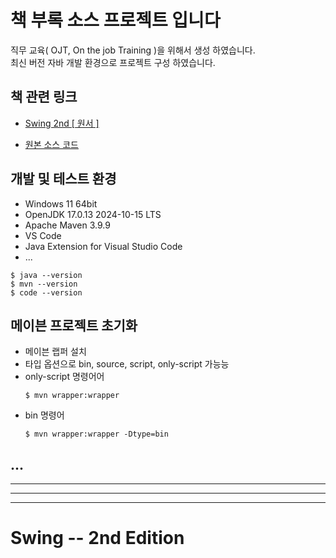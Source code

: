 # 책 부록 소스 프로젝트 입니다

직무 교육( OJT, On the job Training )을 위해서 생성 하였습니다.  
최신 버전 자바 개발 환경으로 프로젝트 구성 하였습니다.  


## 책 관련 링크  

- [Swing 2nd [ 원서 ]](https://www.manning.com/books/swing-second-edition)  

- [원본 소스 코드](https://www.manning.com/downloads/903)  


## 개발 및 테스트 환경

- Windows 11 64bit
- OpenJDK 17.0.13 2024-10-15 LTS
- Apache Maven 3.9.9
- VS Code
- Java Extension for Visual Studio Code
- ...

```
$ java --version
$ mvn --version
$ code --version
```

## 메이븐 프로젝트 초기화

- 메이븐 랩퍼 설치
- 타입 옵션으로 bin, source, script, only-script 가능능
- only-script 명령어어
  ```
  $ mvn wrapper:wrapper
  ```
- bin 명령어
  ```
  $ mvn wrapper:wrapper -Dtype=bin
  ```

## ...


---
---
---


# Swing -- 2nd Edition  